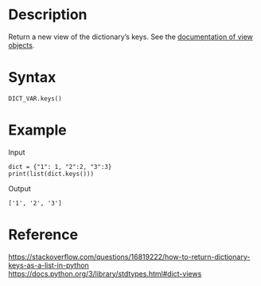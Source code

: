 # Description
Return a new view of the dictionary’s keys. See the [documentation of view objects](https://docs.python.org/3/library/stdtypes.html#dict-views).

# Syntax
```
DICT_VAR.keys()
```
# Example
Input
```
dict = {"1": 1, "2":2, "3":3}
print(list(dict.keys()))
```

Output
```
['1', '2', '3']
```

# Reference
https://stackoverflow.com/questions/16819222/how-to-return-dictionary-keys-as-a-list-in-python
https://docs.python.org/3/library/stdtypes.html#dict-views